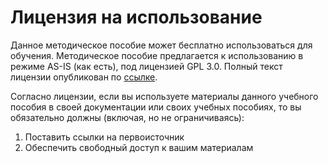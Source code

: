 

Лицензия на использование
=========================

Данное методическое пособие может бесплатно использоваться для обучения.
Методическое пособие предлагается к использованию в режиме AS-IS (как
есть), под лицензией GPL 3.0. Полный текст лицензии опубликован по
[ссылке](https://github.com/power-bi/PowerBI-book-ru/blob/master/LICENSE).

Согласно лицензии, если вы используете материалы данного учебного
пособия в своей документации или своих учебных пособиях, то вы
обязательно должны (включая, но не ограничиваясь):

1.  Поставить ссылки на первоисточник
2.  Обеспечить свободный доступ к вашим материалам


